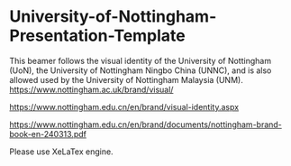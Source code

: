 # University-of-Nottingham-Presentation-Template
This beamer follows the visual identity of the University of Nottingham (UoN), the University of Nottingham Ningbo China (UNNC), and is also allowed used by the University of Nottingham Malaysia (UNM).
https://www.nottingham.ac.uk/brand/visual/ 

https://www.nottingham.edu.cn/en/brand/visual-identity.aspx 

https://www.nottingham.edu.cn/en/brand/documents/nottingham-brand-book-en-240313.pdf

Please use XeLaTex engine.
